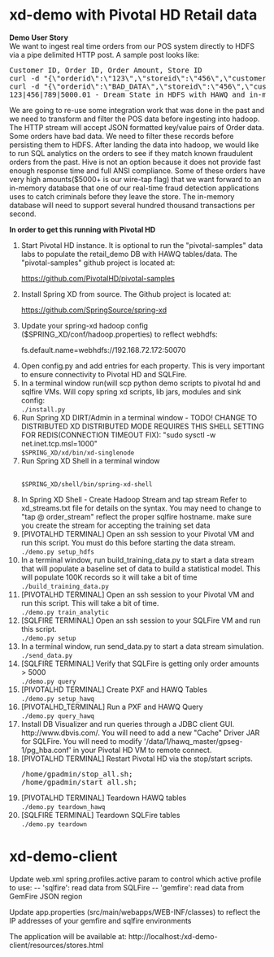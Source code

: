 xd-demo with Pivotal HD Retail data
===================================

<strong>Demo User Story</strong><br/>
We want to ingest real time orders from our POS system directly to HDFS via a pipe delimited HTTP post. 
A sample post looks like:

<pre>Customer ID, Order ID, Order Amount, Store ID
curl -d "{\"orderid\":\"123\",\"storeid\":\"456\",\"customerid\":\"789\",\"orderamount\":\"5000.01\"}" http://localhost:8000 - Good Post
curl -d "{\"orderid\":\"BAD_DATA\",\"storeid\":\"456\",\"customerid\":\"789\",\"orderamount\":\"5000.01\"}" http://localhost:8000 - Bad Post
123|456|789|5000.01 - Dream State in HDFS with HAWQ and in-memory Query
</pre>

We are going to re-use some integration work that was done in the past and we need to transform and filter the POS data before 
ingesting into hadoop. The HTTP stream will accept JSON formatted key/value pairs of Order data. 
Some orders have bad data. We need to filter these records before persisting them to HDFS. After landing the data into hadoop, 
we would like to run SQL analytics on the orders to see if they match known fraudulent orders from the past. Hive is not an option 
because it does not provide fast enough response time and full ANSI compliance. Some of these orders have very high amounts($5000+ is our wire-tap flag) that we want forward to an in-memory database that one of our
real-time fraud detection applications uses to catch criminals before they leave the store. The in-memory database will need to
support several hundred thousand transactions per second. 

<strong>In order to get this running with Pivotal HD</strong>
<ol>
<li>Start Pivotal HD instance. It is optional to run the "pivotal-samples" data labs to populate the retail_demo
DB with HAWQ tables/data. The "pivotal-samples" github project is located at: 

https://github.com/PivotalHD/pivotal-samples</li>

<li>Install Spring XD from source. The Github project is located at: 

https://github.com/SpringSource/spring-xd</li>

<li>Update your spring-xd hadoop config ($SPRING_XD/conf/hadoop.properties) to reflect webhdfs:
	
fs.default.name=webhdfs://192.168.72.172:50070</li>

<li>Open config.py and add entries for each property. This is very important to ensure connectivity to Pivotal HD and SQLFire.</li>

<li>In a terminal window run(will scp python demo scripts to pivotal hd and sqlfire VMs. Will copy spring xd scripts, lib jars, modules and sink config:
   <br/><code>./install.py</code>
</li> 
<li>Run Spring XD DIRT/Admin in a terminal window - TODO! CHANGE TO DISTRIBUTED XD
DISTRIBUTED MODE REQUIRES THIS SHELL SETTING FOR REDIS(CONNECTION TIMEOUT FIX): "sudo sysctl -w net.inet.tcp.msl=1000"
   <br/><code>$SPRING_XD/xd/bin/xd-singlenode</code>
</li>
<li>Run Spring XD Shell in a terminal window 
 
<br/><code>$SPRING_XD/shell/bin/spring-xd-shell</code>
</li>
<li>In Spring XD Shell - Create Hadoop Stream and tap stream
Refer to xd_streams.txt file for details on the syntax. You may need to change to "tap @ order_stream" reflect the proper
sqlfire hostname.  make sure you create the stream for accepting the training set data</li>

<li>[PIVOTALHD TERMINAL] Open an ssh session to your Pivotal VM and run this script. You must do this before starting the data stream.
   <br/><code>./demo.py setup_hdfs</code>
</li>

<li>In a terminal window, run build_training_data.py to start a data stream that will populate a baseline set of data to build a statistical model.  This will populate 100K records so it will take a bit of time
   <br/><code>./build_training_data.py </code>
</li>

<li>[PIVOTALHD TERMINAL]  Open an ssh session to your Pivotal VM and run this script.  This will take a bit of time.
   <br/><code>./demo.py train_analytic</code>
</li>

<li>[SQLFIRE TERMINAL]  Open an ssh session to your SQLFire VM and run this script.
   <br/><code>./demo.py setup</code>
</li>

<li>In a terminal window, run send_data.py to start a data stream simulation.
   <br/><code>./send_data.py</code>
</li>

<li>[SQLFIRE TERMINAL] Verify that SQLFire is getting only order amounts > 5000
<br/><code>./demo.py query</code>
</li>

<li>[PIVOTALHD TERMINAL] Create PXF and HAWQ Tables
   <br/><code>./demo.py setup_hawq</code>
</li>

<li>[PIVOTALHD_TERMINAL] Run a PXF and HAWQ Query
   <br/><code>./demo.py query_hawq</code>
</li>

<li>Install DB Visualizer and run queries through a JDBC client GUI. http://www.dbvis.com/.
You will need to add a new "Cache" Driver JAR for SQLFire. You will need to modify '/data/1/hawq_master/gpseg-1/pg_hba.conf' in your Pivotal HD VM to remote connect.
</li>
<li>[PIVOTALHD TERMINAL] Restart Pivotal HD via the stop/start scripts.
<pre>
/home/gpadmin/stop_all.sh;
/home/gpadmin/start_all.sh;</pre>
</li>
<li>[PIVOTALHD TERMINAL] Teardown HAWQ tables
   <br/><code>./demo.py teardown_hawq</code>
</li>
<li>[SQLFIRE TERMINAL] Teardown SQLFire tables
   <br/><code>./demo.py teardown</code>
</li>
</ol>

xd-demo-client
==============

Update web.xml spring.profiles.active param to control which active profile to use:
	-- 'sqlfire': read data from SQLFire
	-- 'gemfire': read data from GemFire JSON region

Update app.properties (src/main/webapps/WEB-INF/classes) to reflect the IP addresses of your gemfire and sqlfire environments

The application will be available at: http://localhost:<port>/xd-demo-client/resources/stores.html

